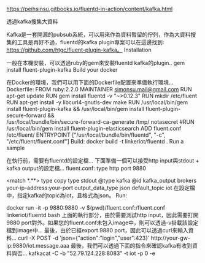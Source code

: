 

https://peihsinsu.gitbooks.io/fluentd-in-action/content/kafka.html

透過kafka搜集大資料

Kafka是一套開源的pubsub系統，可以用來作為資料暫留的佇列，作為大資料搜集的工具是再好不過，fluentd的kafka plugin專案可以在這邊找到: https://github.com/htgc/fluent-plugin-kafka。
Installation

一般在本機安裝，可以透過ruby的gem來安裝fluentd kafka的plugin..
gem install fluent-plugin-kafka
Build your docker

在Docker的環境，我們可以用下面的Dockerfile配置來準備執行環境...
Dockerfile:
FROM ruby:2.2.0
MAINTAINER simonsu.mail@gmail.com
RUN apt-get update
RUN gem install fluentd -v "~>0.12.3"
RUN mkdir /etc/fluent
RUN apt-get install -y libcurl4-gnutls-dev make
RUN /usr/local/bin/gem install fluent-plugin-kafka && /usr/local/bin/gem install fluent-plugin-secure-forward && \
  /usr/local/bundle/bin/secure-forward-ca-generate /tmp/ notasecret
#RUN /usr/local/bin/gem install fluent-plugin-elasticsearch
ADD fluent.conf /etc/fluent/
ENTRYPOINT ["/usr/local/bundle/bin/fluentd", "-c", "/etc/fluent/fluent.conf"]
Build:
docker build -t linkeriot/fluentd .
Run a sample

在執行前，需要有fluentd的設定檔... 下面準備一個可以接受http input與stdout + kafka output的設定檔...
fluent.conf:
<source>
  type http
  port 9880
</source>

<match *.**>
  type copy
  <store>
    type stdout
  </store>
  <store>
    @type kafka
    @id kafka_output
    brokers your-ip-address:your-port
    output_data_type json
    default_topic iot
  </store>
</match>
在設定檔中，指定kafka的topic為iot，且格式為json。
Run:

docker run -it -p 9880:9880 -v $(pwd)/fluent.conf:/fluent.conf linkeriot/fluentd bash
上面的執行部分，由於需要測試http input，因此需要打開9880 port對外。如果您的fluent.conf未包入image中，則可以透過-v掛載該設定檔到image中...
最後，由於已經export 9880 port，因此可以透過curl來輸入資料...
curl -X POST -d 'json={"action":"login","user":423}' http://your-gw-ip:9880/iot.message.aaa
最後，我們可以透過下面的指令來確認kafka有收到資料與否...
kafkacat -C -b "52.79.124.228:8083" -t iot -p 0 -e